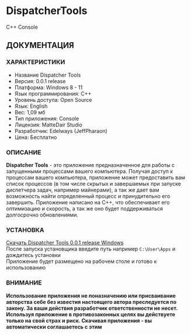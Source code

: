 # DispatcherTools
C++ Console

## ДОКУМЕНТАЦИЯ

### ХАРАКТЕРИСТИКИ

* Название Dispatcher Tools
* Версия: 0.0.1 release
* Платформа: Windows 8 - 11
* Язык программирования: C++
* Уровень доступа: Open Source
* Язык: English
* Вес: 1,09 мб
* Тип приложения: Console
* Лицензия: MatteDair Studio
* Разработчик: Edelways (JeffPharaon)
* Цена: Бесплатно

### ОПИСАНИЕ

**Dispatcher Tools** - это приложение предназначенное для работы с запущенными процессами вашего компьютера. Получая доступ к процессам вашего компьютера, приложение может предоставить вам список процессов (в том числе скрытых и завершаемых при запуске диспетчера задач, например майнерами), а так же дает вам возможность найти определенный процесс и принудительно его завершить. Приложение написано на C++, что обеспечивает его оптимизацию и скорость, а так же оно будет поддерживаться долгосрочно обновлениями.


### УСТАНОВКА

[Скачать Dispatcher Tools 0.0.1 release Windows](https://github.com/jeffpharaon/DispatcherTools/Application/installer_dt.exe)  
После запуска установщика введите путь например `C:\User\Apps` и дождитесь установки  
Приложение будет размещено на рабочем столе и готово к использованию 

### ВНИМАНИЕ

**Использование приложения не поназначению или присваивание авторства себе без известия настоящего автора преследуется по закону. За ваши действия разработчик ответственности не несет. Используя приложение в противозаконных целях вы действуете только на свой страх и риск. Скачивая приложения - вы автоматически соглашаетесь с этим**

